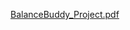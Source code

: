 [BalanceBuddy_Project.pdf](https://github.com/Tommaso1809/BalanceBuddy/files/14730814/BalanceBuddy_Project.pdf)
